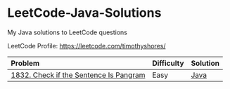 # LeetCode-Java-Solutions

My Java solutions to LeetCode questions

LeetCode Profile: https://leetcode.com/timothyshores/

| Problem                                                                                                   | Difficulty | Solution                                                                 |
| :-------------------------------------------------------------------------------------------------------- | :--------- | :----------------------------------------------------------------------- |
| [1832. Check if the Sentence Is Pangram](https://leetcode.com/problems/check-if-the-sentence-is-pangram/) | Easy       | [Java](1832.%20Check%20if%20the%20Sentence%20Is%20Pangram/Solution.java) |
